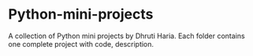 # Python-mini-projects
A collection of Python mini projects by Dhruti Haria. Each folder contains one complete project with code, description.
